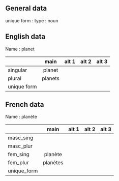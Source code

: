 ## General data

unique form :
type : noun

## English data

Name : planet

|             |  main   | alt 1 | alt 2 | alt 3 |
| :---------- | :-----: | :---: | :---: | ----- |
| singular    | planet  |       |       |       |
| plural      | planets |       |       |       |
| unique form |         |       |       |       |

## French data

Name : planète

|             |   main   | alt 1 | alt 2 | alt 3 |
| :---------- | :------: | :---: | :---: | :---: |
| masc_sing   |          |       |       |       |
| masc_plur   |          |       |       |       |
| fem_sing    | planète  |       |       |       |
| fem_plur    | planètes |       |       |       |
| unique_form |          |       |       |       |


